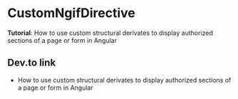 # CustomNgifDirective

**Tutorial**: How to use custom structural derivates to display authorized sections of a page or form in Angular

## Dev.to link
 - How to use custom structural derivates to display authorized sections of a page or form in Angular 

